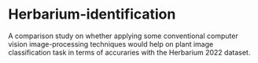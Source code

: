 # Herbarium-identification
A comparison study on whether applying some conventional computer vision image-processing techniques would help on plant image classification task in terms of accuraries with the Herbarium 2022 dataset.
